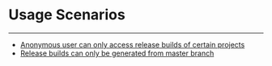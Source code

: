 # Usage Scenarios
------

* [Anonymous user can only access release builds of certain projects](anonymous-access-tutorial.md)
* [Release builds can only be generated from master branch](release-on-master.md)